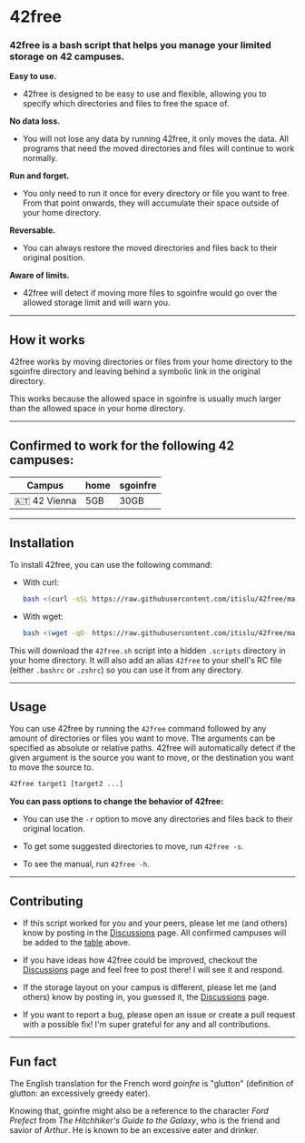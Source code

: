 # 42free

### 42free is a bash script that helps you manage your limited storage on 42 campuses.

**Easy to use.**
- 42free is designed to be easy to use and flexible, allowing you to specify which directories and files to free the space of.

**No data loss.**
- You will not lose any data by running 42free, it only moves the data.
  All programs that need the moved directories and files will continue to work normally.

**Run and forget.**
- You only need to run it once for every directory or file you want to free.
  From that point onwards, they will accumulate their space outside of your home directory.

**Reversable.**
- You can always restore the moved directories and files back to their original position.

**Aware of limits.**
- 42free will detect if moving more files to sgoinfre would go over the allowed storage limit and will warn you.

---

## How it works

42free works by moving directories or files from your home directory to the sgoinfre directory and leaving behind a symbolic link in the original directory.

This works because the allowed space in sgoinfre is usually much larger than the allowed space in your home directory.

---

## Confirmed to work for the following 42 campuses:

| Campus | home | sgoinfre |
| --- | --- | --- |
| 🇦🇹 42 Vienna | 5GB | 30GB |

---

## Installation

To install 42free, you can use the following command:

- With curl:
  ```bash
  bash <(curl -sSL https://raw.githubusercontent.com/itislu/42free/main/install.sh)
  ```

- With wget:
  ```bash
  bash <(wget -qO- https://raw.githubusercontent.com/itislu/42free/main/install.sh)
  ```

This will download the `42free.sh` script into a hidden `.scripts` directory in your home directory.
It will also add an alias `42free` to your shell's RC file (either `.bashrc` or `.zshrc`) so you can use it from any directory.

---

## Usage

You can use 42free by running the `42free` command followed by any amount of directories or files you want to move.
The arguments can be specified as absolute or relative paths.
42free will automatically detect if the given argument is the source you want to move, or the destination you want to move the source to.

```bash
42free target1 [target2 ...]
```

**You can pass options to change the behavior of 42free:**

- You can use the `-r` option to move any directories and files back to their original location.

- To get some suggested directories to move, run `42free -s`.

- To see the manual, run `42free -h`.

---

## Contributing

- If this script worked for you and your peers, please let me (and others) know by posting in the [Discussions](https://github.com/itislu/42free/discussions) page.
  All confirmed campuses will be added to the [table](https://github.com/itislu/42free/edit/main/README.md#confirmed-to-work-for-the-following-42-campuses) above.

- If you have ideas how 42free could be improved, checkout the [Discussions](https://github.com/itislu/42free/discussions) page and feel free to post there! I will see it and respond.

- If the storage layout on your campus is different, please let me (and others) know by posting in, you guessed it, the [Discussions](https://github.com/itislu/42free/discussions) page.

- If you want to report a bug, please open an issue or create a pull request with a possible fix!
  I'm super grateful for any and all contributions.

---

## Fun fact

The English translation for the French word _goinfre_ is "glutton" (definition of glutton: an excessively greedy eater).

Knowing that, goinfre might also be a reference to the character _Ford Prefect_ from _The Hitchhiker's Guide to the Galaxy_, who is the friend and savior of _Arthur_.
He is known to be an excessive eater and drinker.
